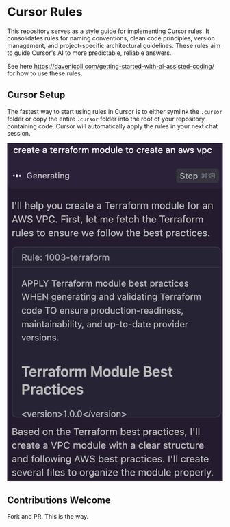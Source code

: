 # Cursor Rules

This repository serves as a style guide for implementing Cursor rules. It consolidates rules for naming conventions, clean code principles, version management, and project-specific architectural guidelines. These rules aim to guide Cursor's AI to more predictable, reliable answers.

See here https://davenicoll.com/getting-started-with-ai-assisted-coding/ for how to use these rules.

## Cursor Setup

The fastest way to start using rules in Cursor is to either symlink the `.cursor` folder or copy the entire `.cursor` folder into the root of your repository containing code. Cursor will automatically apply the rules in your next chat session.

![cursor example](img/cursor-example.png)

## Contributions Welcome

Fork and PR. This is the way.

